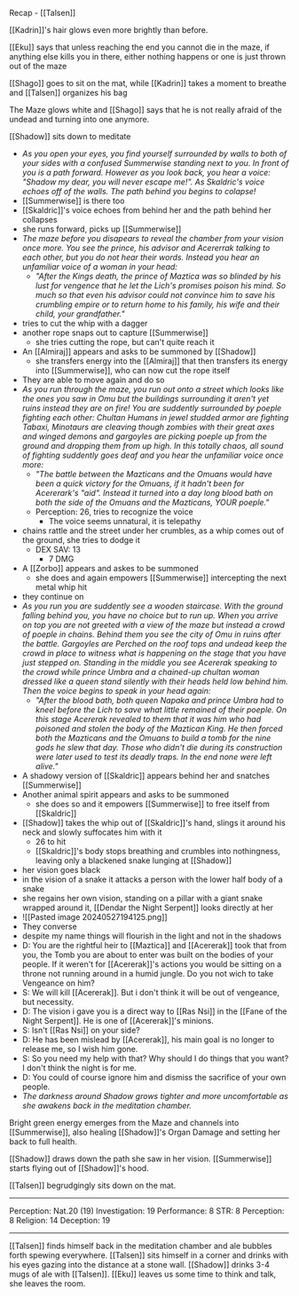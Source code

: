 Recap - [[Talsen]]

[[Kadrin]]'s hair glows even more brightly than before.

[[Eku]] says that unless reaching the end you cannot die in the maze, if anything else kills you in there, either nothing happens or one is just thrown out of the maze

[[Shago]] goes to sit on the mat, while [[Kadrin]] takes a moment to breathe and [[Talsen]] organizes his bag

The Maze glows white and [[Shago]] says that he is not really afraid of the undead and turning into one anymore.

[[Shadow]] sits down to meditate
- _As you open your eyes, you find yourself surrounded by walls to both of your sides with a confused Summerwise standing next to you. In front of you is a path forward. However as you look back, you hear a voice: "Shadow my dear, you will never escape me!". As Skaldric's voice echoes off of the walls. The path behind you begins to colapse!_
- [[Summerwise]] is there too
- [[Skaldric]]'s voice echoes from behind her and the path behind her collapses
- she runs forward, picks up [[Summerwise]]
- _The maze before you disapears to reveal the chamber from your vision once more. You see the prince, his advisor and Acererrak talking to each other, but you do not hear their words. Instead you hear an unfamiliar voice of a woman in your head:_
	- _"After the Kings death, the prince of Maztica was so blinded by his lust for vengence that he let the Lich's promises poison his mind. So much so that even his advisor could not convince him to save his crumbling empire or to return home to his family, his wife and their child, your grandfather."_
- tries to cut the whip with a dagger
- another rope snaps out to capture [[Summerwise]]
	- she tries cutting the rope, but can't quite reach it
- An [[Almiraj]] appears and asks to be summoned by [[Shadow]]
	- she transfers energy into the [[Almiraj]] that then transfers its energy into [[Summerwise]], who can now cut the rope itself
- They are able to move again and do so
- _As you run through the maze, you run out onto a street which looks like the ones you saw in Omu but the buildings surrounding it aren't yet ruins instead they are on fire! You are suddently surrounded by poeple fighting each other: Chultan Humans in jewel studded armor are fighting Tabaxi, Minotaurs are cleaving though zombies with their great axes and winged demons and gargoyles are picking poeple up from the ground and dropping them from up high. In this totally chaos, all sound of fighting suddently goes deaf and you hear the unfamiliar voice once more:_
	- _"The battle between the Mazticans and the Omuans would have been a quick victory for the Omuans, if it hadn't been for Acererark's "aid". Instead it turned into a day long blood bath on both the side of the Omuans and the Mazticans, YOUR poeple."_
	- Perception: 26, tries to recognize the voice
		- The voice seems unnatural, it is telepathy
- chains rattle and the street under her crumbles, as a whip comes out of the ground, she tries to dodge it
	- DEX SAV: 13
		- 7 DMG
- A [[Zorbo]] appears and askes to be summoned
	- she does and again empowers [[Summerwise]] intercepting the next metal whip hit
- they continue on
- _As you run you are suddently see a wooden staircase. With the ground falling behind you, you have no choice but to run up. When you arrive on top you are not greeted with a view of the maze but instead a crowd of poeple in chains. Behind them you see the city of Omu in ruins after the battle. Gargoyles are Perched on the roof tops and undead keep the crowd in place to witness what is happening on the stage that you have just stepped on. Standing in the middle you see Acererak speaking to the crowd while prince Umbra and a chained-up chultan woman dressed like a queen stand silently with their heads held low behind him. Then the voice begins to speak in your head again:_
	- _"After the blood bath, both queen Napaka and prince Umbra had to kneel before the Lich to save what little remained of their poeple. On this stage Acererak revealed to them that it was him who had poisoned and stolen the body of the Maztican King. He then forced both the Mazticans and the Omuans to build a tomb for the nine gods he slew that day. Those who didn't die during its construction were later used to test its deadly traps. In the end none were left alive."_
- A shadowy version of [[Skaldric]] appears behind her and snatches [[Summerwise]]
- Another animal spirit appears and asks to be summoned
	- she does so and it empowers [[Summerwise]] to free itself from [[Skaldric]]
- [[Shadow]] takes the whip out of [[Skaldric]]'s hand, slings it around his neck and slowly suffocates him with it
	- 26 to hit
	- [[Skaldric]]'s body stops breathing and crumbles into nothingness, leaving only a blackened snake lunging at [[Shadow]]
- her vision goes black
- in the vision of a snake it attacks a person with the lower half body of a snake
- she regains her own vision, standing on a pillar with a giant snake wrapped around it, [[Dendar the Night Serpent]] looks directly at her
- ![[Pasted image 20240527194125.png]]
- They converse
- despite my name things will flourish in the light and not in the shadows
- D: You are the rightful heir to [[Maztica]] and [[Acererak]] took that from you, the Tomb you are about to enter was built on the bodies of your people. If it weren't for [[Acererak]]'s actions you would be sitting on a throne not running around in a humid jungle. Do you not wich to take Vengeance on him?
- S: We will kill [[Acererak]]. But i don't think it will be out of vengeance, but necessity.
- D: The vision i gave you is a direct way to [[Ras Nsi]] in the [[Fane of the Night Serpent]]. He is one of [[Acererak]]'s minions.
- S: Isn't [[Ras Nsi]] on your side?
- D: He has been mislead by [[Acererak]], his main goal is no longer to release me, so I wish him gone.
- S: So you need my help with that? Why should I do things that you want? I don't think the night is for me.
- D: You could of course ignore him and dismiss the sacrifice of your own people.
- _The darkness around Shadow grows tighter and more uncomfortable as she awakens back in the meditation chamber._

Bright green energy emerges from the Maze and channels into [[Summerwise]], also healing [[Shadow]]'s Organ Damage and setting her back to full health.

[[Shadow]] draws down the path she saw in her vision.
[[Summerwise]] starts flying out of [[Shadow]]'s hood.

[[Talsen]] begrudgingly sits down on the mat.

---
Perception: Nat.20 (19)
Investigation: 19
Performance: 8
STR: 8
Perception: 8
Religion: 14
Deception: 19

---
[[Talsen]] finds himself back in the meditation chamber and ale bubbles forth spewing everywhere.
[[Talsen]] sits himself in a corner and drinks with his eyes gazing into the distance at a stone wall.
[[Shadow]] drinks 3-4 mugs of ale with [[Talsen]].
[[Eku]] leaves us some time to think and talk, she leaves the room.